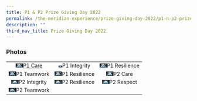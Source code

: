 ```yaml
---
title: P1 & P2 Prize Giving Day 2022
permalink: /the-meridian-experience/prize-giving-day-2022/p1-n-p2-prize-giving-day-2022/
description: ""
third_nav_title: Prize Giving Day 2022
---
```

<h3>Photos</h3>

<table style="width:100%">
	<tr>
        <td style="text-align:center"><a href="default.asp">
					<img src="/images/The%20Meridian%20Experience/2022%20Prize%20Giving%20Day/P1%20to%20P2%20Prize%20Giving%202022/1CA.jpg" width="20">P1 Care</a></td>
        <td style="text-align:center">
	<img src="/images/The%20Meridian%20Experience/2022%20Prize%20Giving%20Day/P1%20to%20P2%20Prize%20Giving%202022/1IN.jpg" width="10">P1 Integrity</td>
        <td style="text-align:center">
	<img src="/images/The%20Meridian%20Experience/2022%20Prize%20Giving%20Day/P1%20to%20P2%20Prize%20Giving%202022/1RS.jpg" width="20">P1 Resilience</td>
    </tr>
    <tr>
        <td style="text-align:center">
					<img src="/images/The%20Meridian%20Experience/2022%20Prize%20Giving%20Day/P1%20to%20P2%20Prize%20Giving%202022/1TW.jpg" width="20">P1 Teamwork</td>
        <td style="text-align:center">
					<img src="/images/The%20Meridian%20Experience/2022%20Prize%20Giving%20Day/P1%20to%20P2%20Prize%20Giving%202022/1RS.jpg" width="20">P1 Resilience</td>
        <td style="text-align:center">
					<img src="/images/The%20Meridian%20Experience/2022%20Prize%20Giving%20Day/P1%20to%20P2%20Prize%20Giving%202022/2CA.jpg" width="20">P2 Care</td>
    </tr>
	<tr>
        <td style="text-align:center">
					<img src="/images/The%20Meridian%20Experience/2022%20Prize%20Giving%20Day/P1%20to%20P2%20Prize%20Giving%202022/2IN.jpg" width="20">P2 Integrity</td>
        <td style="text-align:center">
					<img src="/images/The%20Meridian%20Experience/2022%20Prize%20Giving%20Day/P1%20to%20P2%20Prize%20Giving%202022/2RS.jpg" width="20">P2 Resilience</td>
        <td style="text-align:center">
					<img src="/images/The%20Meridian%20Experience/2022%20Prize%20Giving%20Day/P1%20to%20P2%20Prize%20Giving%202022/2RT.jpg" width="20">P2 Respect</td>
    </tr>
	<tr>
        <td style="text-align:center">
					<img src="/images/The%20Meridian%20Experience/2022%20Prize%20Giving%20Day/P1%20to%20P2%20Prize%20Giving%202022/2TW.jpg" width="20">P2 Teamwork</td>
        <td></td>
        <td></td>
    </tr>
</table>